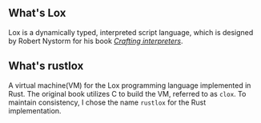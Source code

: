 ## What's Lox

Lox is a dynamically typed, interpreted script language, which is designed by Robert Nystorm for his book [*Crafting interpreters*](https://craftinginterpreters.com/).

## What's rustlox

A virtual machine(VM) for the Lox programming language implemented in Rust. The original book utilizes C to build the VM, referred to as `clox`. To maintain consistency, I chose the name `rustlox` for the Rust implementation.

